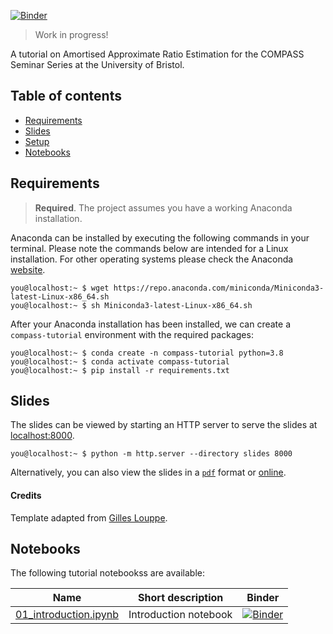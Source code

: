 [![Binder](https://mybinder.org/badge_logo.svg)](https://mybinder.org/v2/gh/JoeriHermans/constraining-dark-matter-with-stellar-streams-and-ml/master?filepath=notebooks%2F01_overview.ipynb)

> Work in progress!

A tutorial on Amortised Approximate Ratio Estimation for the COMPASS Seminar Series at the University of Bristol.

## Table of contents

- [Requirements](#requirements)
- [Slides](#slides)
- [Setup](#setup)
- [Notebooks](#notebooks)

## Requirements

> **Required**. The project assumes you have a working Anaconda installation.

Anaconda can be installed by executing the following commands in your terminal.
Please note the commands below are intended for a Linux installation.
For other operating systems please check the Anaconda [website](https://www.anaconda.com/products/individual).

```console
you@localhost:~ $ wget https://repo.anaconda.com/miniconda/Miniconda3-latest-Linux-x86_64.sh
you@localhost:~ $ sh Miniconda3-latest-Linux-x86_64.sh
```

After your Anaconda installation has been installed, we can create a `compass-tutorial` environment with the required packages:

```console
you@localhost:~ $ conda create -n compass-tutorial python=3.8
you@localhost:~ $ conda activate compass-tutorial
you@localhost:~ $ pip install -r requirements.txt
```

## Slides

The slides can be viewed by starting an HTTP server to serve the slides at [localhost:8000](http://localhost:8000).
```console
you@localhost:~ $ python -m http.server --directory slides 8000
```
Alternatively, you can also view the slides in a [`pdf`](slides/slides.pdf) format or [online](https://joerihermans.com/talks/talk-compass-tutorial).

#### Credits

Template adapted from [Gilles Louppe](https://github.com/glouppe/talk-template).

## Notebooks

The following tutorial notebookss are available:

| Name | Short description | Binder |
| --- | --- | --- |
| [01_introduction.ipynb](notebooks/01_introduction.ipynb) | Introduction notebook | [![Binder](https://mybinder.org/badge_logo.svg)](https://mybinder.org/v2/gh/JoeriHermans/constraining-dark-matter-with-stellar-streams-and-ml/master?filepath=notebooks%2F01_overview.ipynb) |

